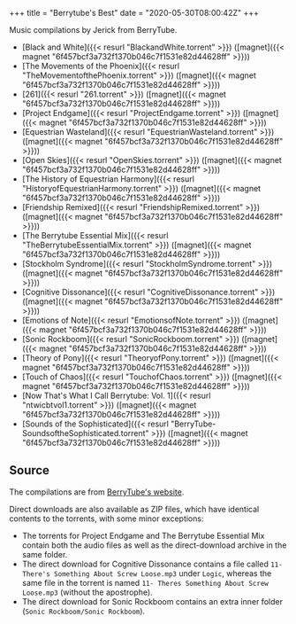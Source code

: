 +++
title = "Berrytube's Best"
date = "2020-05-30T08:00:42Z"
+++

Music compilations by Jerick from BerryTube.

* [Black and White]({{< resurl "BlackandWhite.torrent" >}}) ([magnet]({{< magnet "6f457bcf3a732f1370b046c7f1531e82d44628ff" >}}))
* [The Movements of the Phoenix]({{< resurl "TheMovementofthePhoenix.torrent" >}}) ([magnet]({{< magnet "6f457bcf3a732f1370b046c7f1531e82d44628ff" >}}))
* [261]({{< resurl "261.torrent" >}}) ([magnet]({{< magnet "6f457bcf3a732f1370b046c7f1531e82d44628ff" >}}))
* [Project Endgame]({{< resurl "ProjectEndgame.torrent" >}}) ([magnet]({{< magnet "6f457bcf3a732f1370b046c7f1531e82d44628ff" >}}))
* [Equestrian Wasteland]({{< resurl "EquestrianWasteland.torrent" >}}) ([magnet]({{< magnet "6f457bcf3a732f1370b046c7f1531e82d44628ff" >}}))
* [Open Skies]({{< resurl "OpenSkies.torrent" >}}) ([magnet]({{< magnet "6f457bcf3a732f1370b046c7f1531e82d44628ff" >}}))
* [The History of Equestrian Harmony]({{< resurl "HistoryofEquestrianHarmony.torrent" >}}) ([magnet]({{< magnet "6f457bcf3a732f1370b046c7f1531e82d44628ff" >}}))
* [Friendship Remixed]({{< resurl "FriendshipRemixed.torrent" >}}) ([magnet]({{< magnet "6f457bcf3a732f1370b046c7f1531e82d44628ff" >}}))
* [The Berrytube Essential Mix]({{< resurl "TheBerrytubeEssentialMix.torrent" >}}) ([magnet]({{< magnet "6f457bcf3a732f1370b046c7f1531e82d44628ff" >}}))
* [Stockholm Syndrome]({{< resurl "StockholmSyndrome.torrent" >}}) ([magnet]({{< magnet "6f457bcf3a732f1370b046c7f1531e82d44628ff" >}}))
* [Cognitive Dissonance]({{< resurl "CognitiveDissonance.torrent" >}}) ([magnet]({{< magnet "6f457bcf3a732f1370b046c7f1531e82d44628ff" >}}))
* [Emotions of Note]({{< resurl "EmotionsofNote.torrent" >}}) ([magnet]({{< magnet "6f457bcf3a732f1370b046c7f1531e82d44628ff" >}}))
* [Sonic Rockboom]({{< resurl "SonicRockboom.torrent" >}}) ([magnet]({{< magnet "6f457bcf3a732f1370b046c7f1531e82d44628ff" >}}))
* [Theory of Pony]({{< resurl "TheoryofPony.torrent" >}}) ([magnet]({{< magnet "6f457bcf3a732f1370b046c7f1531e82d44628ff" >}}))
* [Touch of Chaos]({{< resurl "TouchofChaos.torrent" >}}) ([magnet]({{< magnet "6f457bcf3a732f1370b046c7f1531e82d44628ff" >}}))
* [Now That's What I Call Berrytube: Vol. 1]({{< resurl "ntwicbtvol1.torrent" >}}) ([magnet]({{< magnet "6f457bcf3a732f1370b046c7f1531e82d44628ff" >}}))
* [Sounds of the Sophisticated]({{< resurl "BerryTube-SoundsoftheSophisticated.torrent" >}}) ([magnet]({{< magnet "6f457bcf3a732f1370b046c7f1531e82d44628ff" >}}))

## Source

The compilations are from [BerryTube's website](https://btc.berrytube.tv/jerick/).

Direct downloads are also available as ZIP files, which have identical contents to the torrents, with some minor exceptions:

* The torrents for Project Endgame and The Berrytube Essential Mix contain both the audio files as well as the direct-download archive in the same folder.
* The direct download for Cognitive Dissonance contains a file called `11- There's Something About Screw Loose.mp3` under `Logic`, whereas the same file in the torrent is named `11- Theres Something About Screw Loose.mp3` (without the apostrophe).
* The direct download for Sonic Rockboom contains an extra inner folder (`Sonic Rockboom/Sonic Rockboom`).
